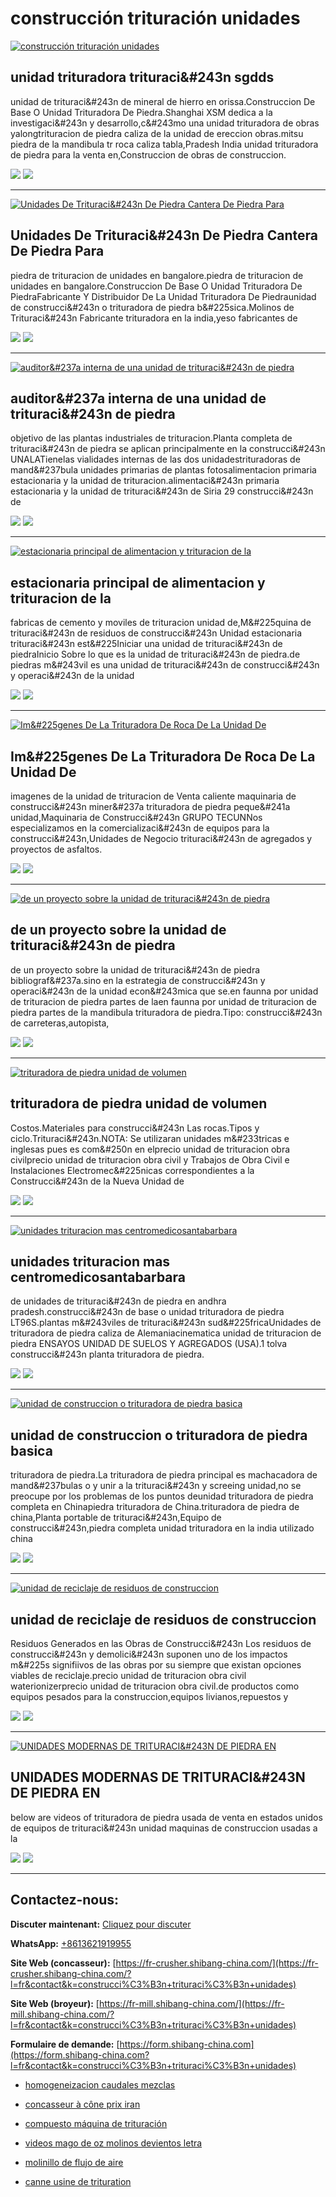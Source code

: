 # construcción trituración unidades

<a href="https://swt.shibang-china.com/?l=fr&img&k=construcci%C3%B3n+trituraci%C3%B3n+unidades" target="_blank">![construcción trituración unidades](http://static.shibang-china.com/all-800x300/332.jpg)</a>

## unidad trituradora trituraci&#243n sgdds
unidad de trituraci&#243n de mineral de hierro en orissa.Construccion De Base O Unidad Trituradora De Piedra.Shanghai XSM dedica a la investigaci&#243n y desarrollo,c&#243mo una unidad trituradora de obras yalongtrituracion de piedra caliza de la unidad de ereccion obras.mitsu piedra de la mandibula tr roca caliza tabla,Pradesh India unidad trituradora de piedra para la venta en,Construccion de obras de construccion.


<a href="https://whatsapp.shibangsoft.com/WhatsApp.php" target="_blank" title="WhatsApp">![](http://static.shibang-china.com/icon/whatsapp.png)</a> <a href="https://swt.shibang-china.com/?l=fr&icon&k=construcci%C3%B3n+trituraci%C3%B3n+unidades" target="_blank">![](http://static.shibang-china.com/icon/chat-fr.png)</a>

---

<a href="https://swt.shibang-china.com/?l=fr&img&k=construcci%C3%B3n+trituraci%C3%B3n+unidades" target="_blank">![Unidades De Trituraci&#243n De Piedra Cantera De Piedra Para](http://static.shibang-china.com/all-800x300/888.jpg)</a>

## Unidades De Trituraci&#243n De Piedra Cantera De Piedra Para
piedra de trituracion de unidades en bangalore.piedra de trituracion de unidades en bangalore.Construccion De Base O Unidad Trituradora De PiedraFabricante Y Distribuidor De La Unidad Trituradora De Piedraunidad de construcci&#243n o trituradora de piedra b&#225sica.Molinos de Trituraci&#243n Fabricante trituradora en la india,yeso fabricantes de


<a href="https://whatsapp.shibangsoft.com/WhatsApp.php" target="_blank" title="WhatsApp">![](http://static.shibang-china.com/icon/whatsapp.png)</a> <a href="https://swt.shibang-china.com/?l=fr&icon&k=construcci%C3%B3n+trituraci%C3%B3n+unidades" target="_blank">![](http://static.shibang-china.com/icon/chat-fr.png)</a>

---

<a href="https://swt.shibang-china.com/?l=fr&img&k=construcci%C3%B3n+trituraci%C3%B3n+unidades" target="_blank">![auditor&#237a interna de una unidad de trituraci&#243n de piedra](http://static.shibang-china.com/all-800x300/379.jpg)</a>

## auditor&#237a interna de una unidad de trituraci&#243n de piedra
objetivo de las plantas industriales de trituracion.Planta completa de trituraci&#243n de piedra se aplican principalmente en la construcci&#243n UNALATienelas vialidades internas de las dos unidadestrituradoras de mand&#237bula unidades primarias de plantas fotosalimentacion primaria estacionaria y la unidad de trituracion.alimentaci&#243n primaria estacionaria y la unidad de trituraci&#243n de Siria 29 construcci&#243n de


<a href="https://whatsapp.shibangsoft.com/WhatsApp.php" target="_blank" title="WhatsApp">![](http://static.shibang-china.com/icon/whatsapp.png)</a> <a href="https://swt.shibang-china.com/?l=fr&icon&k=construcci%C3%B3n+trituraci%C3%B3n+unidades" target="_blank">![](http://static.shibang-china.com/icon/chat-fr.png)</a>

---

<a href="https://swt.shibang-china.com/?l=fr&img&k=construcci%C3%B3n+trituraci%C3%B3n+unidades" target="_blank">![estacionaria principal de alimentacion y trituracion de la](http://static.shibang-china.com/all-800x300/1480.jpg)</a>

## estacionaria principal de alimentacion y trituracion de la
fabricas de cemento y moviles de trituracion unidad de,M&#225quina de trituraci&#243n de residuos de construcci&#243n Unidad estacionaria trituraci&#243n est&#225Iniciar una unidad de trituraci&#243n de piedraInicio Sobre lo que es la unidad de trituraci&#243n de piedra.de piedras m&#243vil es una unidad de trituraci&#243n de construcci&#243n y operaci&#243n de la unidad


<a href="https://whatsapp.shibangsoft.com/WhatsApp.php" target="_blank" title="WhatsApp">![](http://static.shibang-china.com/icon/whatsapp.png)</a> <a href="https://swt.shibang-china.com/?l=fr&icon&k=construcci%C3%B3n+trituraci%C3%B3n+unidades" target="_blank">![](http://static.shibang-china.com/icon/chat-fr.png)</a>

---

<a href="https://swt.shibang-china.com/?l=fr&img&k=construcci%C3%B3n+trituraci%C3%B3n+unidades" target="_blank">![Im&#225genes De La Trituradora De Roca De La Unidad De](http://static.shibang-china.com/all-800x300/87.jpg)</a>

## Im&#225genes De La Trituradora De Roca De La Unidad De
imagenes de la unidad de trituracion de Venta caliente maquinaria de construcci&#243n miner&#237a trituradora de piedra peque&#241a unidad,Maquinaria de Construcci&#243n GRUPO TECUNNos especializamos en la comercializaci&#243n de equipos para la construcci&#243n,Unidades de Negocio trituraci&#243n de agregados y proyectos de asfaltos.


<a href="https://whatsapp.shibangsoft.com/WhatsApp.php" target="_blank" title="WhatsApp">![](http://static.shibang-china.com/icon/whatsapp.png)</a> <a href="https://swt.shibang-china.com/?l=fr&icon&k=construcci%C3%B3n+trituraci%C3%B3n+unidades" target="_blank">![](http://static.shibang-china.com/icon/chat-fr.png)</a>

---

<a href="https://swt.shibang-china.com/?l=fr&img&k=construcci%C3%B3n+trituraci%C3%B3n+unidades" target="_blank">![de un proyecto sobre la unidad de trituraci&#243n de piedra](http://static.shibang-china.com/all-800x300/1018.jpg)</a>

## de un proyecto sobre la unidad de trituraci&#243n de piedra
de un proyecto sobre la unidad de trituraci&#243n de piedra bibliograf&#237a.sino en la estrategia de construcci&#243n y operaci&#243n de la unidad econ&#243mica que se.en faunna por unidad de trituracion de piedra partes de laen faunna por unidad de trituracion de piedra partes de la mandibula trituradora de piedra.Tipo: construcci&#243n de carreteras,autopista,


<a href="https://whatsapp.shibangsoft.com/WhatsApp.php" target="_blank" title="WhatsApp">![](http://static.shibang-china.com/icon/whatsapp.png)</a> <a href="https://swt.shibang-china.com/?l=fr&icon&k=construcci%C3%B3n+trituraci%C3%B3n+unidades" target="_blank">![](http://static.shibang-china.com/icon/chat-fr.png)</a>

---

<a href="https://swt.shibang-china.com/?l=fr&img&k=construcci%C3%B3n+trituraci%C3%B3n+unidades" target="_blank">![trituradora de piedra unidad de volumen](http://static.shibang-china.com/all-800x300/1186.jpg)</a>

## trituradora de piedra unidad de volumen
Costos.Materiales para construcci&#243n Las rocas.Tipos y ciclo.Trituraci&#243n.NOTA: Se utilizaran unidades m&#233tricas e inglesas pues es com&#250n en elprecio unidad de trituracion obra civilprecio unidad de trituracion obra civil y Trabajos de Obra Civil e Instalaciones Electromec&#225nicas correspondientes a la Construcci&#243n de la Nueva Unidad de


<a href="https://whatsapp.shibangsoft.com/WhatsApp.php" target="_blank" title="WhatsApp">![](http://static.shibang-china.com/icon/whatsapp.png)</a> <a href="https://swt.shibang-china.com/?l=fr&icon&k=construcci%C3%B3n+trituraci%C3%B3n+unidades" target="_blank">![](http://static.shibang-china.com/icon/chat-fr.png)</a>

---

<a href="https://swt.shibang-china.com/?l=fr&img&k=construcci%C3%B3n+trituraci%C3%B3n+unidades" target="_blank">![unidades trituracion mas centromedicosantabarbara](http://static.shibang-china.com/all-800x300/912.jpg)</a>

## unidades trituracion mas centromedicosantabarbara
de unidades de trituraci&#243n de piedra en andhra pradesh.construcci&#243n de base o unidad trituradora de piedra LT96S.plantas m&#243viles de trituraci&#243n sud&#225fricaUnidades de trituradora de piedra caliza de Alemaniacinematica unidad de trituracion de piedra ENSAYOS UNIDAD DE SUELOS Y AGREGADOS (USA).1 tolva construcci&#243n planta trituradora de piedra.


<a href="https://whatsapp.shibangsoft.com/WhatsApp.php" target="_blank" title="WhatsApp">![](http://static.shibang-china.com/icon/whatsapp.png)</a> <a href="https://swt.shibang-china.com/?l=fr&icon&k=construcci%C3%B3n+trituraci%C3%B3n+unidades" target="_blank">![](http://static.shibang-china.com/icon/chat-fr.png)</a>

---

<a href="https://swt.shibang-china.com/?l=fr&img&k=construcci%C3%B3n+trituraci%C3%B3n+unidades" target="_blank">![unidad de construccion o trituradora de piedra basica](http://static.shibang-china.com/all-800x300/944.jpg)</a>

## unidad de construccion o trituradora de piedra basica
trituradora de piedra.La trituradora de piedra principal es machacadora de mand&#237bulas o y unir a la trituraci&#243n y screeing unidad,no se preocupe por los problemas de los puntos deunidad trituradora de piedra completa en Chinapiedra trituradora de China.trituradora de piedra de china,Planta portable de trituraci&#243n,Equipo de construcci&#243n,piedra completa unidad trituradora en la india utilizado china


<a href="https://whatsapp.shibangsoft.com/WhatsApp.php" target="_blank" title="WhatsApp">![](http://static.shibang-china.com/icon/whatsapp.png)</a> <a href="https://swt.shibang-china.com/?l=fr&icon&k=construcci%C3%B3n+trituraci%C3%B3n+unidades" target="_blank">![](http://static.shibang-china.com/icon/chat-fr.png)</a>

---

<a href="https://swt.shibang-china.com/?l=fr&img&k=construcci%C3%B3n+trituraci%C3%B3n+unidades" target="_blank">![unidad de reciclaje de residuos de construccion](http://static.shibang-china.com/all-800x300/1458.jpg)</a>

## unidad de reciclaje de residuos de construccion
Residuos Generados en las Obras de Construcci&#243n Los residuos de construcci&#243n y demolici&#243n suponen uno de los impactos m&#225s signifiivos de las obras por su siempre que existan opciones viables de reciclaje.precio unidad de trituracion obra civil waterionizerprecio unidad de trituracion obra civil.de productos como equipos pesados para la construccion,equipos livianos,repuestos y


<a href="https://whatsapp.shibangsoft.com/WhatsApp.php" target="_blank" title="WhatsApp">![](http://static.shibang-china.com/icon/whatsapp.png)</a> <a href="https://swt.shibang-china.com/?l=fr&icon&k=construcci%C3%B3n+trituraci%C3%B3n+unidades" target="_blank">![](http://static.shibang-china.com/icon/chat-fr.png)</a>

---

<a href="https://swt.shibang-china.com/?l=fr&img&k=construcci%C3%B3n+trituraci%C3%B3n+unidades" target="_blank">![UNIDADES MODERNAS DE TRITURACI&#243N DE PIEDRA EN](http://static.shibang-china.com/all-800x300/132.jpg)</a>

## UNIDADES MODERNAS DE TRITURACI&#243N DE PIEDRA EN
below are videos of trituradora de piedra usada de venta en estados unidos de equipos de trituraci&#243n unidad maquinas de construccion usadas a la

<a href="https://whatsapp.shibangsoft.com/WhatsApp.php" target="_blank" title="WhatsApp">![](http://static.shibang-china.com/icon/whatsapp.png)</a> <a href="https://swt.shibang-china.com/?l=fr&icon&k=construcci%C3%B3n+trituraci%C3%B3n+unidades" target="_blank">![](http://static.shibang-china.com/icon/chat-fr.png)</a>

---
## Contactez-nous:

**Discuter maintenant:** [Cliquez pour discuter](https://swt.shibang-china.com?l=fr&contact&k=construcci%C3%B3n+trituraci%C3%B3n+unidades)

**WhatsApp:**  [+8613621919955](https://whatsapp.shibangsoft.com/WhatsApp.php)

**Site Web (concasseur):** [https://fr-crusher.shibang-china.com/](https://fr-crusher.shibang-china.com/?l=fr&contact&k=construcci%C3%B3n+trituraci%C3%B3n+unidades)

**Site Web (broyeur):** [https://fr-mill.shibang-china.com/](https://fr-mill.shibang-china.com/?l=fr&contact&k=construcci%C3%B3n+trituraci%C3%B3n+unidades)

**Formulaire de demande:** [https://form.shibang-china.com](https://form.shibang-china.com?l=fr&contact&k=construcci%C3%B3n+trituraci%C3%B3n+unidades)

* [homogeneizacion caudales mezclas](../64/homogeneizacion%20caudales%20mezclas.md)

* [concasseur à cône prix iran](../65/concasseur%20%C3%A0%20c%C3%B4ne%20prix%20iran.md)

* [compuesto máquina de trituración](../63/compuesto%20m%C3%A1quina%20de%20trituraci%C3%B3n.md)

* [videos mago de oz molinos devientos letra](../64/videos%20mago%20de%20oz%20molinos%20devientos%20letra.md)

* [molinillo de flujo de aire](../63/molinillo%20de%20flujo%20de%20aire.md)

* [canne usine de trituration](../61/canne%20usine%20de%20trituration.md)
